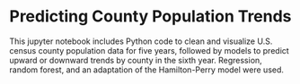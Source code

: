 # Predicting County Population Trends
This jupyter notebook includes Python code to clean and visualize U.S. census county population data for five years, 
followed by models to predict upward or downward trends by county in the sixth year. Regression, random forest, and 
an adaptation of the Hamilton-Perry model were used.
